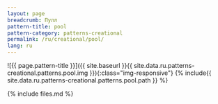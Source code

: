 ```yaml
---
layout: page
breadcrumb: Пулл
pattern-title: pool
pattern-category: patterns-creational
permalink: /ru/creational/pool/
lang: ru
---
```


![{{ page.pattern-title }}]({{ site.baseurl }}{{ site.data.ru.patterns-creational.patterns.pool.img }}){:class="img-responsive"}
{% include{{ site.data.ru.patterns-creational.patterns.pool.path }} %}

{% include files.md %}
